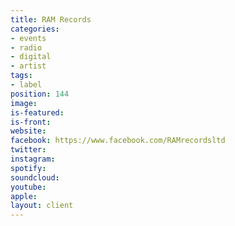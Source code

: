 ```yaml
---
title: RAM Records
categories:
- events
- radio
- digital
- artist
tags:
- label
position: 144
image: 
is-featured: 
is-front: 
website: 
facebook: https://www.facebook.com/RAMrecordsltd
twitter: 
instagram: 
spotify: 
soundcloud: 
youtube: 
apple: 
layout: client
---
```


